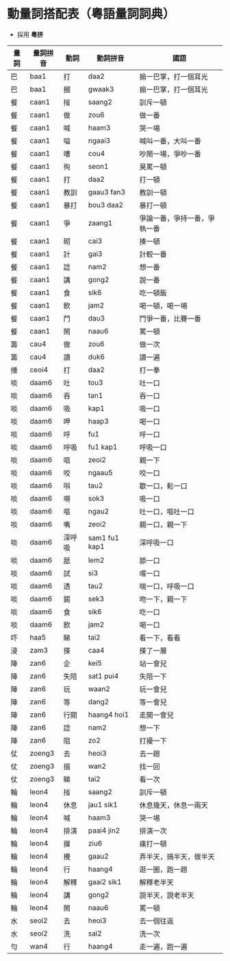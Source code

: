 # 動量詞搭配表（粵語量詞詞典）

* 採用 **粵拼**

量詞 | 量詞拼音 | 動詞 | 動詞拼音 | 國語
--- | --- | --- | --- | ---
巴 | baa1 | 打 | daa2 | 搧一巴掌，打一個耳光
巴 | baa1 | 摑 | gwaak3 | 搧一巴掌，打一個耳光
餐 | caan1 | 㨘 | saang2 | 訓斥一頓
餐 | caan1 | 做 | zou6 | 做一番
餐 | caan1 | 喊 | haam3 | 哭一場
餐 | caan1 | 嗌 | ngaai3 | 喊叫一番，大叫一番
餐 | caan1 | 嘈 | cou4 | 吵鬧一場，爭吵一番
餐 | caan1 | 徇 | seon1 | 臭罵一頓
餐 | caan1 | 打 | daa2 | 打一頓
餐 | caan1 | 教訓 | gaau3 fan3 | 教訓一頓
餐 | caan1 | 暴打 | bou3 daa2 | 暴打一頓
餐 | caan1 | 爭 | zaang1 | 爭論一番，爭持一番，爭執一番
餐 | caan1 | 砌 | cai3 | 揍一頓
餐 | caan1 | 計 | gai3 | 計較一番
餐 | caan1 | 諗 | nam2 | 想一番
餐 | caan1 | 講 | gong2 | 說一番
餐 | caan1 | 食 | sik6 | 吃一頓飯
餐 | caan1 | 飲 | jam2 | 喝一頓，喝一場
餐 | caan1 | 鬥 | dau3 | 鬥爭一番，比賽一番
餐 | caan1 | 鬧 | naau6 | 罵一頓
籌 | cau4 | 做 | zou6 | 做一次
籌 | cau4 | 讀 | duk6 | 讀一遍
捶 | ceoi4 | 打 | daa2 | 打一拳
啖 | daam6 | 吐 | tou3 | 吐一口
啖 | daam6 | 吞 | tan1 | 吞一口
啖 | daam6 | 吸 | kap1 | 吸一口
啖 | daam6 | 呷 | haap3 | 喝一口
啖 | daam6 | 呼 | fu1 | 呼一口
啖 | daam6 | 呼吸 | fu1 kap1 | 呼吸一口
啖 | daam6 | 咀 | zeoi2 | 親一下
啖 | daam6 | 咬 | ngaau5 | 咬一口
啖 | daam6 | 唞 | tau2 | 歇一口，鬆一口
啖 | daam6 | 嗍 | sok3 | 吸一口
啖 | daam6 | 嘔 | ngau2 | 吐一口，嘔吐一口
啖 | daam6 | 嘴 | zeoi2 | 親一口，親一下
啖 | daam6 | 深呼吸 | sam1 fu1 kap1 | 深呼吸一口
啖 | daam6 | 舐 | lem2 | 舔一口
啖 | daam6 | 試 | si3 | 嚐一口
啖 | daam6 | 透 | tau2 | 喘一口，呼吸一口
啖 | daam6 | 錫 | sek3 | 吻一下，親一下
啖 | daam6 | 食 | sik6 | 吃一口
啖 | daam6 | 飲 | jam2 | 喝一口
吓 | haa5 | 睇 | tai2 | 看一下，看看
浸 | zam3 | 搽 | caa4 | 搽了一層
陣 | zan6 | 企 | kei5 | 站一會兒
陣 | zan6 | 失陪 | sat1 pui4 | 失陪一下
陣 | zan6 | 玩 | waan2 | 玩一會兒
陣 | zan6 | 等 | dang2 | 等一會兒
陣 | zan6 | 行開 | haang4 hoi1 | 走開一會兒
陣 | zan6 | 諗 | nam2 | 想一下
陣 | zan6 | 阻 | zo2 | 打擾一下
仗 | zoeng3 | 去 | heoi3 | 去一趟
仗 | zoeng3 | 搵 | wan2 | 找一回
仗 | zoeng3 | 睇 | tai2 | 看一次
輪 | leon4 | 㨘 | saang2 | 訓斥一頓
輪 | leon4 | 休息 | jau1 sik1 | 休息幾天，休息一兩天
輪 | leon4 | 喊 | haam3 | 哭一場
輪 | leon4 | 排演 | paai4 jin2 | 排演一次
輪 | leon4 | 摷 | ziu6 | 痛打一頓
輪 | leon4 | 攪 | gaau2 | 弄半天，搞半天，做半天
輪 | leon4 | 行 | haang4 | 逛一圈，跑一趟
輪 | leon4 | 解釋 | gaai2 sik1 | 解釋老半天
輪 | leon4 | 講 | gong2 | 說半天，說老半天
輪 | leon4 | 鬧 | naau6 | 罵一頓
水 | seoi2 | 去 | heoi3 | 去一個往返
水 | seoi2 | 洗 | sai2 | 洗一次
勻 | wan4 | 行 | haang4 | 走一遍，跑一遍
